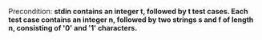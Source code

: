 Precondition: **stdin contains an integer t, followed by t test cases. Each test case contains an integer n, followed by two strings s and f of length n, consisting of '0' and '1' characters.**